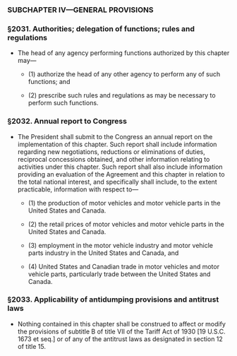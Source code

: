 ### SUBCHAPTER IV—GENERAL PROVISIONS

### §2031. Authorities; delegation of functions; rules and regulations
* The head of any agency performing functions authorized by this chapter may—

  * (1) authorize the head of any other agency to perform any of such functions; and

  * (2) prescribe such rules and regulations as may be necessary to perform such functions.

### §2032. Annual report to Congress
* The President shall submit to the Congress an annual report on the implementation of this chapter. Such report shall include information regarding new negotiations, reductions or eliminations of duties, reciprocal concessions obtained, and other information relating to activities under this chapter. Such report shall also include information providing an evaluation of the Agreement and this chapter in relation to the total national interest, and specifically shall include, to the extent practicable, information with respect to—

  * (1) the production of motor vehicles and motor vehicle parts in the United States and Canada.

  * (2) the retail prices of motor vehicles and motor vehicle parts in the United States and Canada.

  * (3) employment in the motor vehicle industry and motor vehicle parts industry in the United States and Canada, and

  * (4) United States and Canadian trade in motor vehicles and motor vehicle parts, particularly trade between the United States and Canada.

### §2033. Applicability of antidumping provisions and antitrust laws
* Nothing contained in this chapter shall be construed to affect or modify the provisions of subtitle B of title VII of the Tariff Act of 1930 [19 U.S.C. 1673 et seq.] or of any of the antitrust laws as designated in section 12 of title 15.